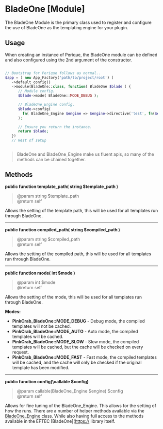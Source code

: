# BladeOne \[Module]

The BladeOne Module is the primary class used to register and configure the use of BladeOne as the templating engine for your plugin.

## Usage

When creating an instance of Perique, the BladeOne module can be defined and also configured using the 2nd argument of the constructor.

```php

// Bootstrap for Perique follows as normal..
$app = ( new App_Factory('path/to/project/root') )
   ->default_config()
   ->module(BladeOne::class, function( BladeOne $blade ) {
      // Module config.
      $blade->mode( BladeOne::MODE_DEBUG );

      // BladeOne_Engine config.
      $blade->config( 
        fn( BladeOne_Engine $engine => $engine->directive('test', fn($e) =>'test') 
      );

      // Ensure you return the instance.
      return $blade;
   })
   // Rest of setup
   
```
> BladeOne and BladeOne_Engine make us fluent apis, so many of the methods can be chained together.

## Methods

**public function template_path( string $template_path )**
> @param string $template_path  
> @return self  

Allows the setting of the template path, this will be used for all templates run through BladeOne.

****

**public function compiled_path( string $compiled_path )**
> @param string $compiled_path  
> @return self

Allows the setting of the compiled path, this will be used for all templates run through BladeOne.

****
**public function mode( int $mode )**
> @param int $mode  
> @return self

Allows the setting of the mode, this will be used for all templates run through BladeOne.

**Modes:**
* **PinkCrab_BladeOne::MODE_DEBUG** - Debug mode, the compiled templates will not be cached.
* **PinkCrab_BladeOne::MODE_AUTO** - Auto mode, the compiled templates will be cached.
* **PinkCrab_BladeOne::MODE_SLOW** - Slow mode, the compiled templates will be cached, but the cache will be checked on every request.
* **PinkCrab_BladeOne::MODE_FAST** - Fast mode, the compiled templates will be cached, and the cache will only be checked if the original template has been modified.

****
**public function config(\callable $config)**
> @param callable(BladeOne_Engine $engine) $config  
> @return self

Allows for fine tuning of the BladeOne_Engine. This allows for the setting of how the runs. There are a number of helper methods available via the [BladeOne_Engine](BladeOne-Engine.md) class. While also having full access to the methods available in the EFTEC [BladeOne]([https://](https://github.com/EFTEC/BladeOne) library itself.
  